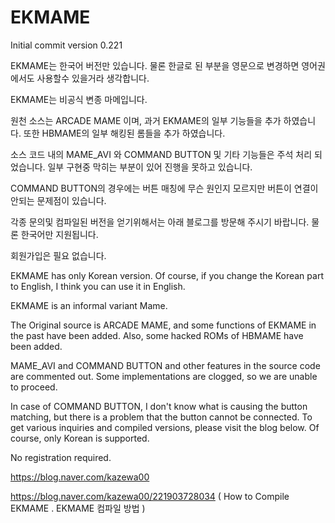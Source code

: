 # EKMAME
 
 Initial commit version 0.221
 
 EKMAME는 한국어 버전만 있습니다. 물론 한글로 된 부분을 영문으로 변경하면 영어권에서도 사용할수 있을거라 생각합니다.
 
 EKMAME는 비공식 변종 마메입니다.
 
 원천 소스는 ARCADE MAME 이며, 과거 EKMAME의 일부 기능들을 추가 하였습니다.
 또한 HBMAME의 일부 해킹된 롬들을 추가 하였습니다.
 
 소스 코드 내의 MAME_AVI 와 COMMAND BUTTON 및 기타 기능들은 주석 처리 되었습니다.
 일부 구현중 막히는 부분이 있어 진행을 못하고 있습니다.
 
 COMMAND BUTTON의 경우에는 버튼 매칭에 무슨 원인지 모르지만 버튼이 연결이 안되는 문제점이 있습니다.
 
 각종 문의및 컴파일된 버전을 얻기위해서는 아래 블로그를 방문해 주시기 바랍니다.
 물론 한국어만 지원됩니다.
 
 회원가입은 필요 없습니다.

EKMAME has only Korean version. Of course, if you change the Korean part to English, I think you can use it in English.

EKMAME is an informal variant Mame.

The Original source is ARCADE MAME, and some functions of EKMAME in the past have been added.
Also, some hacked ROMs of HBMAME have been added.

MAME_AVI and COMMAND BUTTON and other features in the source code are commented out.
Some implementations are clogged, so we are unable to proceed.

In case of COMMAND BUTTON, I don't know what is causing the button matching, but there is a problem that the button cannot be connected.
To get various inquiries and compiled versions, please visit the blog below.
Of course, only Korean is supported.

No registration required.

https://blog.naver.com/kazewa00


https://blog.naver.com/kazewa00/221903728034 ( How to Compile EKMAME . EKMAME 컴파일 방법 )
